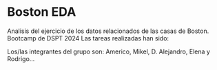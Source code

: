 # Boston EDA

Analisis del ejercicio de los datos relacionados de las casas de Boston. Bootcamp de DSPT 2024
Las tareas realizadas han sido:

Los/las integrantes del grupo son:
Americo, Mikel, D. Alejandro, Elena y Rodrigo...
